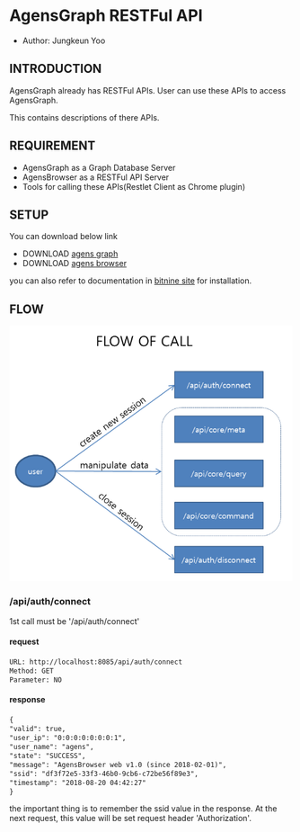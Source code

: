 # AgensGraph RESTFul API
- Author: Jungkeun Yoo
## INTRODUCTION
AgensGraph already has RESTFul APIs. 
User can use these APIs to access AgensGraph.  

This contains descriptions of there APIs.

## REQUIREMENT
* AgensGraph as a Graph Database Server
* AgensBrowser as a RESTFul API Server
* Tools for calling these APIs(Restlet Client as Chrome plugin)

## SETUP
You can download below link
- DOWNLOAD [agens graph](https://bitnine.net/downloads/agensgraph-v-1-3-linux/)
- DOWNLOAD [agens browser](https://bitnine.net/downloads/agensbrowser-v-1-0/)

you can also refer to documentation in [bitnine site](https://bitnine.net/documentation/) for installation.

## FLOW

![flow_of_call](flow_of_call.png)

### /api/auth/connect
1st call must be '/api/auth/connect'

#### request
```
URL: http://localhost:8085/api/auth/connect
Method: GET
Parameter: NO
```
#### response
```
{
"valid": true,
"user_ip": "0:0:0:0:0:0:0:1",
"user_name": "agens",
"state": "SUCCESS",
"message": "AgensBrowser web v1.0 (since 2018-02-01)",
"ssid": "df3f72e5-33f3-46b0-9cb6-c72be56f89e3",
"timestamp": "2018-08-20 04:42:27"
}
```
the important thing is to remember the ssid value in the response.
At the next request, this value will be set request header 'Authorization'.
